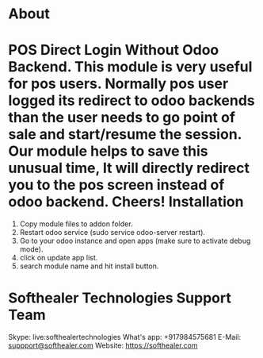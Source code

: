 About
============
POS Direct Login Without Odoo Backend. This module is very useful for pos users. Normally pos user logged its redirect to odoo backends than the user needs to go point of sale and start/resume the session. Our module helps to save this unusual time, It will directly redirect you to the pos screen instead of odoo backend. Cheers!
Installation
============
1) Copy module files to addon folder.
2) Restart odoo service (sudo service odoo-server restart).
3) Go to your odoo instance and open apps (make sure to activate debug mode).
4) click on update app list. 
5) search module name and hit install button.

Softhealer Technologies Support Team
=====================================
Skype: live:softhealertechnologies
What's app: +917984575681
E-Mail: suppport@softhealer.com
Website: https://softhealer.com
